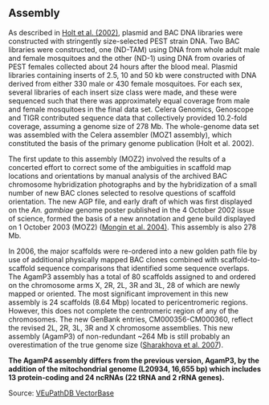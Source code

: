 Assembly
--------

As described in [Holt et al.
(2002)](http://www.ncbi.nlm.nih.gov/pubmed?term=12364791), plasmid and
BAC DNA libraries were constructed with stringently size-selected PEST
strain DNA. Two BAC libraries were constructed, one (ND-TAM) using DNA
from whole adult male and female mosquitoes and the other (ND-1) using
DNA from ovaries of PEST females collected about 24 hours after the
blood meal. Plasmid libraries containing inserts of 2.5, 10 and 50 kb
were constructed with DNA derived from either 330 male or 430 female
mosquitoes. For each sex, several libraries of each insert size class
were made, and these were sequenced such that there was approximately
equal coverage from male and female mosquitoes in the final data set.
Celera Genomics, Genoscope and TIGR contributed sequence data that
collectively provided 10.2-fold coverage, assuming a genome size of 278
Mb. The whole-genome data set was assembled with the Celera assembler
(MOZ1 assembly), which constituted the basis of the primary genome
publication (Holt et al. 2002).

The first update to this assembly (MOZ2) involved the results of a
concerted effort to correct some of the ambiguities in scaffold map
locations and orientations by manual analysis of the archived BAC
chromosome hybridization photographs and by the hybridization of a small
number of new BAC clones selected to resolve questions of scaffold
orientation. The new AGP file, and early draft of which was first
displayed on the *An. gambiae* genome poster published in the 4 October
2002 issue of science, formed the basis of a new annotation and gene
build displayed on 1 October 2003 (MOZ2) ([Mongin et al.
2004)](http://www.ncbi.nlm.nih.gov/pubmed?term=14747013). This assembly
is also 278 Mb.

In 2006, the major scaffolds were re-ordered into a new golden path file
by use of additional physically mapped BAC clones combined with
scaffold-to-scaffold sequence comparisons that identified some sequence
overlaps. The AgamP3 assembly has a total of 80 scaffolds assigned to
and ordered on the chromosome arms X, 2R, 2L, 3R and 3L, 28 of which are
newly mapped or oriented. The most significant improvement in this new
assembly is 24 scaffolds (8.64 Mbp) located to pericentromeric regions.
However, this does not complete the centromeric region of any of the
chromosomes. The new GenBank entries, CM000356-CM000360, reflect the
revised 2L, 2R, 3L, 3R and X chromosome assemblies. This new assembly
(AgamP3) of non-redundant \~264 Mb is still probably an overestimation
of the true genome size ([Sharakhova et al.
2007](http://www.ncbi.nlm.nih.gov/pubmed?term=17210077)).

**The AgamP4 assembly differs from the previous version, AgamP3, by the
addition of the mitochondrial genome (L20934, 16,655 bp) which includes
13 protein-coding and 24 ncRNAs (22 tRNA and 2 rRNA genes).**

Source:
[VEuPathDB VectorBase](https://veupathdb.org/veupathdb/app/search/dataset/AllDatasets/result?filterTerm=GCA_000005575.2)
